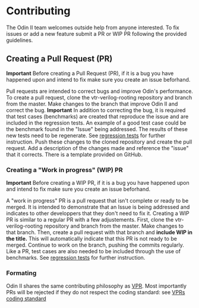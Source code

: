 # Contributing

The Odin II team welcomes outside help from anyone interested.
To fix issues or add a new feature submit a PR or WIP PR following the provided guidelines.  

## Creating a Pull Request (PR)

**Important** Before creating a Pull Request (PR), if it is a bug you have happened upon and intend to fix make sure you create an issue beforhand.

Pull requests are intended to correct bugs and improve Odin's performance.
To create a pull request, clone the vtr-verilog-rooting repository and branch from the master.
Make changes to the branch that improve Odin II and correct the bug.
**Important** In addition to correcting the bug, it is required that test cases (benchmarks) are created that reproduce the issue and are included in the regression tests.
An example of a good test case could be the benchmark found in the "Issue" being addressed.
The results of these new tests need to be regenerate. See [regression tests](./regression_tests) for further instruction.
Push these changes to the cloned repository and create the pull request.
Add a description of the changes made and reference the "issue" that it corrects. There is a template provided on GitHub.

### Creating a "Work in progress" (WIP) PR

**Important** Before creating a WIP PR, if it is a bug you have happened upon and intend to fix make sure you create an issue beforhand.

A "work in progress" PR is a pull request that isn't complete or ready to be merged.
It is intended to demonstrate that an Issue is being addressed and indicates to other developpers that they don't need to fix it.
Creating a WIP PR is similar to a regular PR with a few adjustements.
First, clone the vtr-verilog-rooting repository and branch from the master.
Make changes to that branch.
Then, create a pull request with that branch and **include WIP in the title.**
This will automatically indicate that this PR is not ready to be merged.
Continue to work on the branch, pushing the commits regularly.
Like a PR, test cases are also needed to be included through the use of benchmarks.
See [regression tests](./regression_tests) for further instruction.

### Formating

Odin II shares the same contributing philosophy as [VPR](https://docs.verilogtorouting.org/en/latest/dev/contributing/contributing/).
Most importantly PRs will be rejected if they do not respect the coding standard: see [VPRs coding standard](https://docs.verilogtorouting.org/en/latest/dev/developing/#code-formatting)
